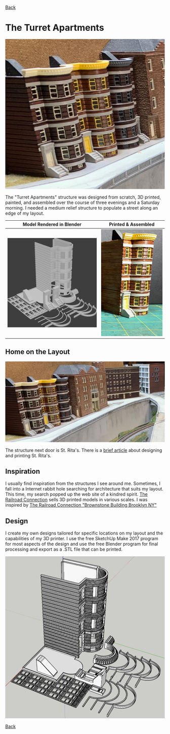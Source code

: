[Back](../structures.md)

# The Turret Apartments
![](modelTurretSetting0.png)

The "Turret Apartments" structure was designed from scratch, 3D printed, painted, and assembled over the course of three evenings and a Saturday morning. I needed a medium relief structure to populate a street along an edge of my layout.

Model Rendered in Blender           |   Printed & Assembled                
:----------------------------------:|:----------------------------------:
![Model](render_small.png)   |  ![Printed](IMG_0707.png)


## Home on the Layout

![In the Neighborhood](modelTurrteSetting1.png)

The structure next door is St. Rita's. There is a [brief article](../buildingStRitaStartToFinish/buildingStRita.md) about designing and printing St. Rita's.

## Inspiration

I usually find inspiration from the structures I see around me. Sometimes, I fall into a Internet rabbit hole searching for architecture that suits my layout. This time, my search popped up the web site of a kindred spirit. [The Railroad Connection](https://www.therailroadconnection.com) sells 3D printed models in various scales. I was inspired by [The Railroad Connection "Brownstone Building Brooklyn NY"](https://www.therailroadconnection.com/collections/buildings/products/1-160-n-scale-3d-printed-brownstone-building-brooklyn-ny)

## Design

I create my own designs tailored for specific locations on my layout and the capabilities of my 3D printer. I use the free SketchUp Make 2017 program for most aspects of the design and use the free Blender program for final processing and export as a .STL file that can be printed. 

![Screen Shot of SketchUp Model](modelTurretRender0.png)

[Back](../structures.md)
